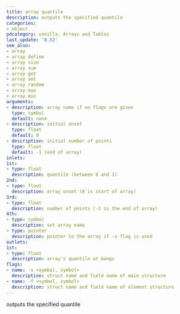 ```yaml
---
title: array quantile
description: outputs the specified quantile
categories:
- object
pdcategory: vanilla, Arrays and Tables
last_update: '0.52'
see_also:
- array
- array define
- array size
- array sum
- array get
- array set
- array random
- array max
- array min
arguments:
- description: array name if no flags are given 
  type: symbol
  default: none
- description: initial onset 
  type: float
  default: 0
- description: initial number of points
  type: float
  default: -1 (end of array)
inlets:
1st:
- type: float
  description: quantile (between 0 and 1)
2nd:
- type: float
  description: array onset (0 is start of array)
3rd:
- type: float
  description: number of points (-1 is the end of array)
4th:
- type: symbol
  description: set array name
- type: pointer
  description: pointer to the array if -s flag is used
outlets:
1st:
- type: float
  description: array's quantile at bangs
flags:
- name: -s <symbol, symbol>
  description: struct name and field name of main structure
- name: -f <symbol, symbol>
  description: struct name and field name of element structure
---
```

outputs the specified quantile
